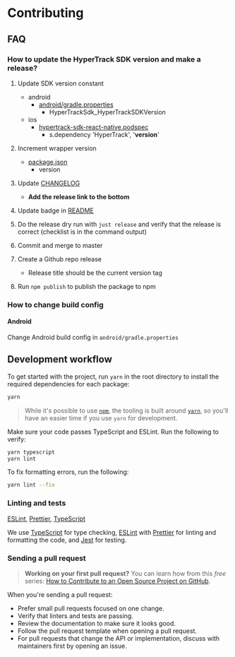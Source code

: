 # Contributing

## FAQ

### How to update the HyperTrack SDK version and make a release?

1. Update SDK version constant

   - android
     - [android/gradle.properties](android/gradle.properties)
       - HyperTrackSdk_HyperTrackSDKVersion
   - ios
     - [hypertrack-sdk-react-native.podspec](hypertrack-sdk-react-native.podspec)
       - s.dependency 'HyperTrack', '**version**'

2. Increment wrapper version

   - [package.json](package.json)
     - version

3. Update [CHANGELOG](CHANGELOG.md)

   - **Add the release link to the bottom**

4. Update badge in [README](README.md)
5. Do the release dry run with `just release` and verify that the release is correct (checklist is in the command output)
6. Commit and merge to master
7. Create a Github repo release
   - Release title should be the current version tag
8. Run `npm publish` to publish the package to npm

### How to change build config

#### Android

Change Android build config in `android/gradle.properties`

## Development workflow

To get started with the project, run `yarn` in the root directory to install the required dependencies for each package:

```sh
yarn
```

> While it's possible to use [`npm`](https://github.com/npm/cli), the tooling is built around [`yarn`](https://classic.yarnpkg.com/), so you'll have an easier time if you use `yarn` for development.

Make sure your code passes TypeScript and ESLint. Run the following to verify:

```sh
yarn typescript
yarn lint
```

To fix formatting errors, run the following:

```sh
yarn lint --fix
```

### Linting and tests

[ESLint](https://eslint.org/), [Prettier](https://prettier.io/), [TypeScript](https://www.typescriptlang.org/)

We use [TypeScript](https://www.typescriptlang.org/) for type checking, [ESLint](https://eslint.org/) with [Prettier](https://prettier.io/) for linting and formatting the code, and [Jest](https://jestjs.io/) for testing.

### Sending a pull request

> **Working on your first pull request?** You can learn how from this _free_ series: [How to Contribute to an Open Source Project on GitHub](https://app.egghead.io/playlists/how-to-contribute-to-an-open-source-project-on-github).

When you're sending a pull request:

- Prefer small pull requests focused on one change.
- Verify that linters and tests are passing.
- Review the documentation to make sure it looks good.
- Follow the pull request template when opening a pull request.
- For pull requests that change the API or implementation, discuss with maintainers first by opening an issue.
